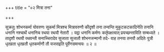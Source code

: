 +++
title = "०२ मित्रा तना"

+++

सुक्रतुः शोभनकर्मा योवरुणः सुकर्मा मित्रश्च मित्रावरुणौ कीदृशौ तना तन्वन्ति मुकुटकटकादिनेति तनानि धनानि नश्चार्थे धनानिच रथया रथयौ नेतारौ । यद्वा धनानि कर्मणः कर्तृपक्षत्वात् प्रयच्छन्ताविति सम्बध्यते । तादृशौ रथयौ रथवन्तौ सनाच्चिरादेव सुजाता सुजातौ शोभनजन्मानौ तदे- वाह तनया तनयौ अदितेः पुत्रौ धृतव्रता धृतव्रतौ धृतकर्माणौ तौ यजसइति पूर्वेणसमन्वयः ॥ २ ॥